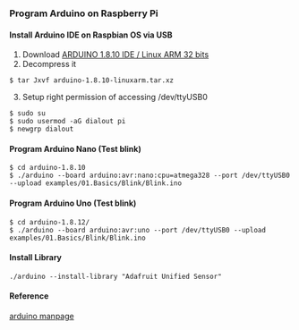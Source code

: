 ### Program Arduino on Raspberry Pi
#### Install Arduino IDE on Raspbian OS via USB
1. Download  [ARDUINO 1.8.10 IDE / Linux ARM 32 bits](https://www.arduino.cc/en/Main/Software)
2. Decompress it<br>
```shell
$ tar Jxvf arduino-1.8.10-linuxarm.tar.xz 
```
3. Setup right permission of accessing /dev/ttyUSB0
```shell
$ sudo su
$ sudo usermod -aG dialout pi 
$ newgrp dialout
```
#### Program Arduino Nano (Test blink) 
```
$ cd arduino-1.8.10
$ ./arduino --board arduino:avr:nano:cpu=atmega328 --port /dev/ttyUSB0 --upload examples/01.Basics/Blink/Blink.ino 
```
#### Program Arduino Uno (Test blink) 
```shell
$ cd arduino-1.8.12/
$ ./arduino --board arduino:avr:uno --port /dev/ttyUSB0 --upload examples/01.Basics/Blink/Blink.ino 
```
#### Install Library
```
./arduino --install-library "Adafruit Unified Sensor"
```
#### Reference
[arduino manpage](https://github.com/arduino/Arduino/blob/master/build/shared/manpage.adoc)
